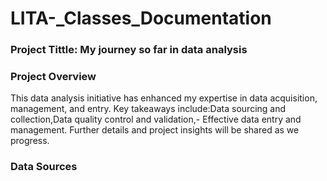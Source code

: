 # LITA-_Classes_Documentation

### Project Tittle: My journey  so far in data analysis

### Project Overview
This data analysis initiative has enhanced my expertise in data acquisition, management, and entry. Key takeaways include:Data sourcing and collection,Data quality control and validation,- Effective data entry and management. Further details and project insights will be shared as we progress.

### Data Sources
